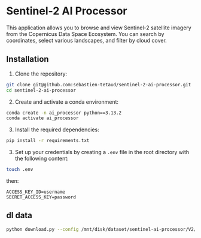 # Sentinel-2 AI Processor

This application allows you to browse and view Sentinel-2 satellite imagery from the Copernicus Data Space Ecosystem. You can search by coordinates, select various landscapes, and filter by cloud cover.


## Installation

1. Clone the repository:

```bash
git clone git@github.com:sebastien-tetaud/sentinel-2-ai-processor.git
cd sentinel-2-ai-processor
```

2. Create and activate a conda environment:

```bash
conda create -n ai_processor python==3.13.2
conda activate ai_processor
```

3. Install the required dependencies:

```bash
pip install -r requirements.txt
```

3. Set up your credentials by creating a `.env` file in the root directory with the following content:

```bash
touch .env
```
then:

```
ACCESS_KEY_ID=username
SECRET_ACCESS_KEY=password
```



## dl data
```bash
python download.py --config /mnt/disk/dataset/sentinel-ai-processor/V2/config_20250418_134103.yaml --l1c-csv /mnt/disk/dataset/sentinel-ai-processor/V2/input_l1c.csv --l2a-csv /mnt/disk/dataset/sentinel-ai-processor/V2/output_l2a.csv
```
